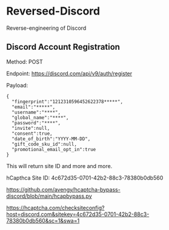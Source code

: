 # Reversed-Discord
Reverse-engineering of Discord

## Discord Account Registration

Method: POST

Endpoint: https://discord.com/api/v9/auth/register

Payload: 
```
{
  "fingerprint":"1212310596452622378*****",
  "email":"*****",
  "username":"****",
  "global_name":"****",
  "password":"****",
  "invite":null,
  "consent":true,
  "date_of_birth":"YYYY-MM-DD",
  "gift_code_sku_id":null,
  "promotional_email_opt_in":true
}
```

This will return site ID and more and more.

hCapthca Site ID: 4c672d35-0701-42b2-88c3-78380b0db560

https://github.com/avengy/hcaptcha-bypass-discord/blob/main/hcapbypass.py

https://hcaptcha.com/checksiteconfig?host=discord.com&sitekey=4c672d35-0701-42b2-88c3-78380b0db560&sc=1&swa=1
